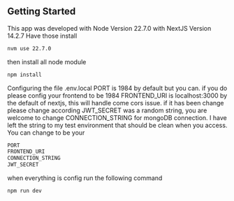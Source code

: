 ## Getting Started

This app was developed with Node Version 22.7.0 with NextJS Version 14.2.7
Have those install

```bash
nvm use 22.7.0
```

then install all node module 
```bash
npm install
```

Configuring the file .env.local 
PORT is 1984 by default but you can. if you do please config your frontend to be 1984
FRONTEND_URI is localhost:3000 by the default of nextjs, this will handle come cors issue. if it has been change please change according
JWT_SECRET was a random string, you are welcome to change
CONNECTION_STRING for mongoDB connection. I have left the string to my test environment that should be clean when you access. You can change to be your


```bash
PORT
FRONTEND_URI
CONNECTION_STRING
JWT_SECRET
```

when everything is config run the following command 

```bash
npm run dev
```
